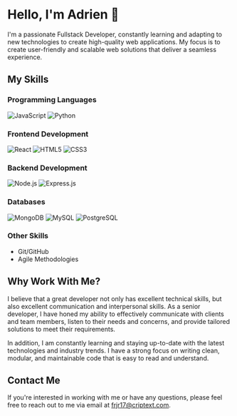 # Hello, I'm Adrien 👋

I'm a passionate Fullstack Developer, constantly learning and adapting to new technologies to create high-quality web applications. My focus is to create user-friendly and scalable web solutions that deliver a seamless experience.

## My Skills

### Programming Languages

![JavaScript](https://img.shields.io/badge/-JavaScript-black?style=flat-square&logo=javascript)
![Python](https://img.shields.io/badge/Python-3776AB?logo=python&logoColor=white)

### Frontend Development

![React](https://img.shields.io/badge/-React-black?style=flat-square&logo=react)
![HTML5](https://img.shields.io/badge/-HTML5-E34F26?style=flat-square&logo=html5&logoColor=ffffff)
![CSS3](https://img.shields.io/badge/-CSS3-1572B6?style=flat-square&logo=css3)

### Backend Development

![Node.js](https://img.shields.io/badge/-Node.js-black?style=flat-square&logo=Node.js)
![Express.js](https://img.shields.io/badge/-Express.js-yellow?style=flat-square&logo=express)

### Databases

![MongoDB](https://img.shields.io/badge/-MongoDB-green?style=flat-square&logo=mongodb)
![MySQL](https://img.shields.io/badge/-MySQL-black?style=flat-square&logo=mysql)
![PostgreSQL](https://img.shields.io/badge/-PostgreSQL-blue?style=flat-square&logo=postgresql)

### Other Skills
- Git/GitHub
- Agile Methodologies

## Why Work With Me?

I believe that a great developer not only has excellent technical skills, but also excellent communication and interpersonal skills. As a senior developer, I have honed my ability to effectively communicate with clients and team members, listen to their needs and concerns, and provide tailored solutions to meet their requirements. 

In addition, I am constantly learning and staying up-to-date with the latest technologies and industry trends. I have a strong focus on writing clean, modular, and maintainable code that is easy to read and understand.

## Contact Me

If you're interested in working with me or have any questions, please feel free to reach out to me via email at [frjr17@criptext.com](mailto:frjr17@criptext.com).
